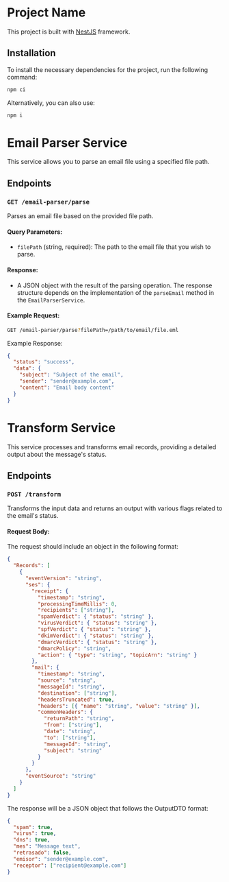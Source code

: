# Project Name

This project is built with [NestJS](https://nestjs.com/) framework.

## Installation

To install the necessary dependencies for the project, run the following command:

```bash
npm ci
```

Alternatively, you can also use:

```bash
npm i
```

# Email Parser Service

This service allows you to parse an email file using a specified file path.

## Endpoints

### `GET /email-parser/parse`

Parses an email file based on the provided file path.

#### Query Parameters:

- `filePath` (string, required): The path to the email file that you wish to parse.

#### Response:

- A JSON object with the result of the parsing operation. The response structure depends on the implementation of the `parseEmail` method in the `EmailParserService`.

#### Example Request:

```bash
GET /email-parser/parse?filePath=/path/to/email/file.eml
```

Example Response:

```json
{
  "status": "success",
  "data": {
    "subject": "Subject of the email",
    "sender": "sender@example.com",
    "content": "Email body content"
  }
}
```

# Transform Service

This service processes and transforms email records, providing a detailed output about the message's status.

## Endpoints

### `POST /transform`

Transforms the input data and returns an output with various flags related to the email's status.

#### Request Body:

The request should include an object in the following format:

```json
{
  "Records": [
    {
      "eventVersion": "string",
      "ses": {
        "receipt": {
          "timestamp": "string",
          "processingTimeMillis": 0,
          "recipients": ["string"],
          "spamVerdict": { "status": "string" },
          "virusVerdict": { "status": "string" },
          "spfVerdict": { "status": "string" },
          "dkimVerdict": { "status": "string" },
          "dmarcVerdict": { "status": "string" },
          "dmarcPolicy": "string",
          "action": { "type": "string", "topicArn": "string" }
        },
        "mail": {
          "timestamp": "string",
          "source": "string",
          "messageId": "string",
          "destination": ["string"],
          "headersTruncated": true,
          "headers": [{ "name": "string", "value": "string" }],
          "commonHeaders": {
            "returnPath": "string",
            "from": ["string"],
            "date": "string",
            "to": ["string"],
            "messageId": "string",
            "subject": "string"
          }
        }
      },
      "eventSource": "string"
    }
  ]
}
```

The response will be a JSON object that follows the OutputDTO format:

```json
{
  "spam": true,
  "virus": true,
  "dns": true,
  "mes": "Message text",
  "retrasado": false,
  "emisor": "sender@example.com",
  "receptor": ["recipient@example.com"]
}
```
